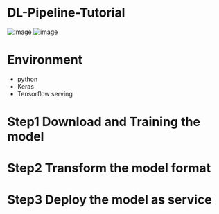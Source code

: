 # DL-Pipeline-Tutorial
![image](https://github.com/lsalab-member/DL-Pipeline-Tutorial/blob/main/system.png)
![image](https://github.com/lsalab-member/DL-Pipeline-Tutorial/blob/main/螢幕快照%202020-12-06%20下午11.01.56.png)

# Environment
- python
- Keras
- Tensorflow serving


# Step1  Download and Training the model


# Step2  Transform the model format
        


# Step3  Deploy the model as service


#


#
